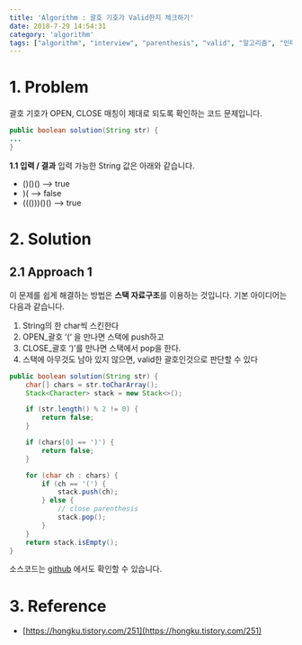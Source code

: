```yaml
---
title: 'Algorithm : 괄호 기호가 Valid한지 체크하기'
date: 2018-7-29 14:54:31
category: 'algorithm'
tags: ["algorithm", "interview", "parenthesis", "valid", "알고리즘", "인터뷰", "면접", "코드면접", "괄호"]
---
```


# 1. Problem
괄호 기호가 OPEN, CLOSE 매칭이 제대로 되도록 확인하는 코드 문제입니다.

```java
public boolean solution(String str) {
...
}
```

**1.1 입력 / 결과**
입력 가능한 String 값은 아래와 같습니다.

- ()()() —> true
- )( —> false
- ((()))()() —> true

# 2. Solution

## 2.1 Approach 1

이 문제를 쉽게 해결하는 방법은 **스택 자료구조**를 이용하는 것입니다.
기본 아이디어는 다음과 같습니다.

1. String의 한 char씩 스킨한다
1. OPEN\_괄호 ‘(‘ 을 만나면 스택에 push하고
1. CLOSE\_괄호 ‘)’를 만나면 스택에서 pop을 한다.
1. 스택에 아무것도 남아 있지 않으면, valid한 괄호인것으로 판단할 수 있다

```java
public boolean solution(String str) {
    char[] chars = str.toCharArray();
    Stack<Character> stack = new Stack<>();

    if (str.length() % 2 != 0) {
        return false;
    }

    if (chars[0] == ')') {
        return false;
    }

    for (char ch : chars) {
        if (ch == '(') {
            stack.push(ch);
        } else {
            // close parenthesis
            stack.pop();
        }
    }
    return stack.isEmpty();
}
```

소스코드는 [github](https://github.com/kenshin579/tutorials-interview-questions/blob/master/src/main/java/com/google/ValidParenthesis.java) 에서도 확인할 수 있습니다.

# 3. Reference

- [https://hongku.tistory.com/251](https://hongku.tistory.com/251)
